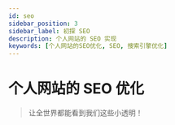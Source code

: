 ```yaml
---
id: seo
sidebar_position: 3
sidebar_label: 初探 SEO
description: 个人网站的 SEO 实现
keywords: [个人网站的SEO优化, SEO, 搜索引擎优化]
---
```


# 个人网站的 SEO 优化 

> 让全世界都能看到我们这些小透明！


